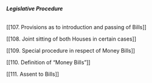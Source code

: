 ###### **_Legislative Procedure_**

[[107. Provisions as to introduction and passing of Bills]]

[[108. Joint sitting of both Houses in certain cases]]

[[109. Special procedure in respect of Money Bills]]

[[110. Definition of “Money Bills”]]

[[111. Assent to Bills]]